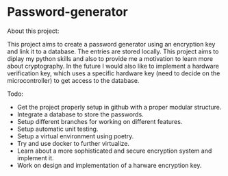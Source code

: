 # Password-generator

About this project:

This project aims to create a password generator using an encryption key and link it to a database. The entries are stored locally. This project aims to diplay my python skills and also to provide me a motivation to learn more about cryptography. In the future I would also like to implement a hardware verification key, which uses a specific hardware key (need to decide on the microcontroller) to get access to the database.

Todo:

* Get the project properly setup in github with a proper modular structure.
* Integrate a database to store the passwords.
* Setup different branches for working on different features.
* Setup automatic unit testing.
* Setup a virtual environment using poetry.
* Try and use docker to further virtualize.
* Learn about a more sophisticated and secure encryption system and implement it.
* Work on design and implementation of a harware encryption key.
